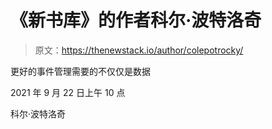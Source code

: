 # 《新书库》的作者科尔·波特洛奇

> 原文：<https://thenewstack.io/author/colepotrocky/>

更好的事件管理需要的不仅仅是数据

2021 年 9 月 22 日上午 10 点

科尔·波特洛奇